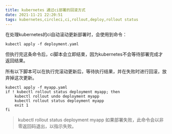 ```yaml
---
title: kubernetes 通过ci部署的回滚方式
date: 2021-11-21 22:20:51
tags: kubernetes,circleci,ci,rollout,deploy,rollout status
---
```


在处理kubernetes的ci自动滚动更新部署时，会使用到命令：
```
kubectl apply -f deployment.yaml
```

但执行完这条命令后，ci脚本会立即结束，因为kubernetes不会等待部署完成才返回结果。

所有以下脚本可以在执行完滚动更新后，等待执行结果，并在失败时进行回滚，放弃掉这次更新。
```
kubectl apply -f myapp.yaml
if ! kubectl rollout status deployment myapp; then
    kubectl rollout undo deployment myapp
    kubectl rollout status deployment myapp
    exit 1
fi
```

> kubectl rollout status deployment myapp  如果部署失败，此命令会以非零返回码退出，以指示失败。